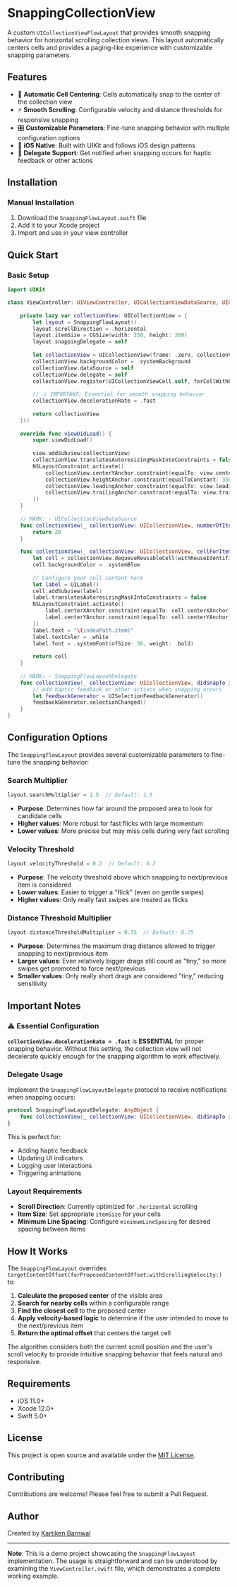 # SnappingCollectionView

A custom `UICollectionViewFlowLayout` that provides smooth snapping behavior for horizontal scrolling collection views. This layout automatically centers cells and provides a paging-like experience with customizable snapping parameters.

## Features

- 🎯 **Automatic Cell Centering**: Cells automatically snap to the center of the collection view
- ⚡ **Smooth Scrolling**: Configurable velocity and distance thresholds for responsive snapping
- 🎛️ **Customizable Parameters**: Fine-tune snapping behavior with multiple configuration options
- 📱 **iOS Native**: Built with UIKit and follows iOS design patterns
- 🔄 **Delegate Support**: Get notified when snapping occurs for haptic feedback or other actions

## Installation

### Manual Installation

1. Download the `SnappingFlowLayout.swift` file
2. Add it to your Xcode project
3. Import and use in your view controller

## Quick Start

### Basic Setup

```swift
import UIKit

class ViewController: UIViewController, UICollectionViewDataSource, UICollectionViewDelegate, SnappingFlowLayoutDelegate {
    
    private lazy var collectionView: UICollectionView = {
        let layout = SnappingFlowLayout()
        layout.scrollDirection = .horizontal
        layout.itemSize = CGSize(width: 250, height: 300)
        layout.snappingDelegate = self
        
        let collectionView = UICollectionView(frame: .zero, collectionViewLayout: layout)
        collectionView.backgroundColor = .systemBackground
        collectionView.dataSource = self
        collectionView.delegate = self
        collectionView.register(UICollectionViewCell.self, forCellWithReuseIdentifier: "cell")
        
        // ⚠️ IMPORTANT: Essential for smooth snapping behavior
        collectionView.decelerationRate = .fast
        
        return collectionView
    }()
    
    override func viewDidLoad() {
        super.viewDidLoad()
        
        view.addSubview(collectionView)
        collectionView.translatesAutoresizingMaskIntoConstraints = false
        NSLayoutConstraint.activate([
            collectionView.centerYAnchor.constraint(equalTo: view.centerYAnchor),
            collectionView.heightAnchor.constraint(equalToConstant: 350),
            collectionView.leadingAnchor.constraint(equalTo: view.leadingAnchor),
            collectionView.trailingAnchor.constraint(equalTo: view.trailingAnchor)
        ])
    }
    
    // MARK: - UICollectionViewDataSource
    func collectionView(_ collectionView: UICollectionView, numberOfItemsInSection section: Int) -> Int {
        return 20
    }
    
    func collectionView(_ collectionView: UICollectionView, cellForItemAt indexPath: IndexPath) -> UICollectionViewCell {
        let cell = collectionView.dequeueReusableCell(withReuseIdentifier: "cell", for: indexPath)
        cell.backgroundColor = .systemBlue
        
        // Configure your cell content here
        let label = UILabel()
        cell.addSubview(label)
        label.translatesAutoresizingMaskIntoConstraints = false
        NSLayoutConstraint.activate([
            label.centerXAnchor.constraint(equalTo: cell.centerXAnchor),
            label.centerYAnchor.constraint(equalTo: cell.centerYAnchor)
        ])
        label.text = "\(indexPath.item)"
        label.textColor = .white
        label.font = .systemFont(ofSize: 36, weight: .bold)
        
        return cell
    }
    
    // MARK: - SnappingFlowLayoutDelegate
    func collectionView(_ collectionView: UICollectionView, didSnapTo indexPath: IndexPath) {
        // Add haptic feedback or other actions when snapping occurs
        let feedbackGenerator = UISelectionFeedbackGenerator()
        feedbackGenerator.selectionChanged()
    }
}
```

## Configuration Options

The `SnappingFlowLayout` provides several customizable parameters to fine-tune the snapping behavior:

### Search Multiplier
```swift
layout.searchMultiplier = 1.5  // Default: 1.5
```
- **Purpose**: Determines how far around the proposed area to look for candidate cells
- **Higher values**: More robust for fast flicks with large momentum
- **Lower values**: More precise but may miss cells during very fast scrolling

### Velocity Threshold
```swift
layout.velocityThreshold = 0.2  // Default: 0.2
```
- **Purpose**: The velocity threshold above which snapping to next/previous item is considered
- **Lower values**: Easier to trigger a "flick" (even on gentle swipes)
- **Higher values**: Only really fast swipes are treated as flicks

### Distance Threshold Multiplier
```swift
layout.distanceThresholdMultiplier = 0.75  // Default: 0.75
```
- **Purpose**: Determines the maximum drag distance allowed to trigger snapping to next/previous item
- **Larger values**: Even relatively bigger drags still count as "tiny," so more swipes get promoted to force next/previous
- **Smaller values**: Only really short drags are considered "tiny," reducing sensitivity

## Important Notes

### ⚠️ Essential Configuration

**`collectionView.decelerationRate = .fast`** is **ESSENTIAL** for proper snapping behavior. Without this setting, the collection view will not decelerate quickly enough for the snapping algorithm to work effectively.

### Delegate Usage

Implement the `SnappingFlowLayoutDelegate` protocol to receive notifications when snapping occurs:

```swift
protocol SnappingFlowLayoutDelegate: AnyObject {
    func collectionView(_ collectionView: UICollectionView, didSnapTo indexPath: IndexPath)
}
```

This is perfect for:
- Adding haptic feedback
- Updating UI indicators
- Logging user interactions
- Triggering animations

### Layout Requirements

- **Scroll Direction**: Currently optimized for `.horizontal` scrolling
- **Item Size**: Set appropriate `itemSize` for your cells
- **Minimum Line Spacing**: Configure `minimumLineSpacing` for desired spacing between items

## How It Works

The `SnappingFlowLayout` overrides `targetContentOffset(forProposedContentOffset:withScrollingVelocity:)` to:

1. **Calculate the proposed center** of the visible area
2. **Search for nearby cells** within a configurable range
3. **Find the closest cell** to the proposed center
4. **Apply velocity-based logic** to determine if the user intended to move to the next/previous item
5. **Return the optimal offset** that centers the target cell

The algorithm considers both the current scroll position and the user's scroll velocity to provide intuitive snapping behavior that feels natural and responsive.

## Requirements

- iOS 11.0+
- Xcode 12.0+
- Swift 5.0+

## License

This project is open source and available under the [MIT License](LICENSE).

## Contributing

Contributions are welcome! Please feel free to submit a Pull Request.

## Author

Created by [Kartiken Barnwal](https://github.com/kartikenbarnwal)

---

**Note**: This is a demo project showcasing the `SnappingFlowLayout` implementation. The usage is straightforward and can be understood by examining the `ViewController.swift` file, which demonstrates a complete working example.
